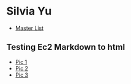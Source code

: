 # Silvia Yu

- [Master List](master-list.html) 


## Testing Ec2 Markdown to html
- [Pic 1](pic1.html)
- [Pic 2](pic2.html)
- [Pic 3](pic3.html)

